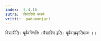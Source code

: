 ```yaml
---
index:  5.4.16
sutra:  विसारिणो मत्स्ये
vritti:  padamanjari
---
```


विसारीति। पूर्ववण्णिनिः। वैसारिण इति। पूर्ववत्प्रकृतिभावः ।।

